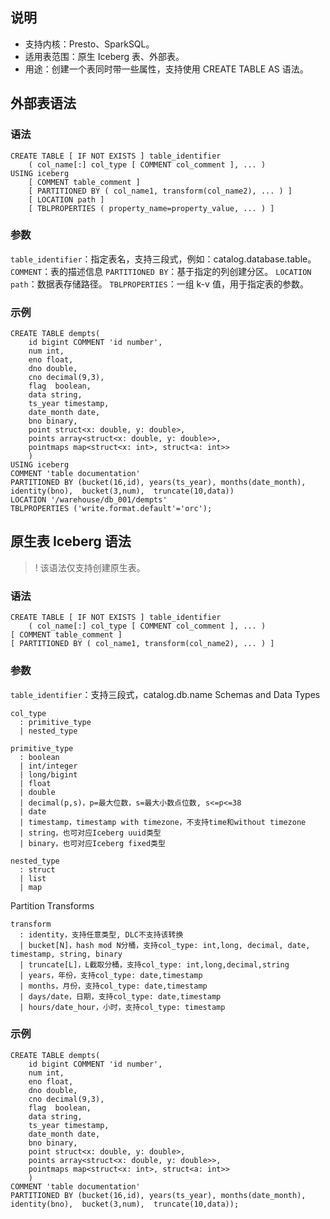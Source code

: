 ## 说明
- 支持内核：Presto、SparkSQL。
- 适用表范围：原生 Iceberg 表、外部表。
- 用途：创建一个表同时带一些属性，支持使用 CREATE TABLE AS 语法。

## 外部表语法
### 语法
```
CREATE TABLE [ IF NOT EXISTS ] table_identifier
    ( col_name[:] col_type [ COMMENT col_comment ], ... )
USING iceberg
    [ COMMENT table_comment ]
    [ PARTITIONED BY ( col_name1, transform(col_name2), ... ) ]
    [ LOCATION path ]
    [ TBLPROPERTIES ( property_name=property_value, ... ) ]
```

### 参数
`table_identifier`：指定表名，支持三段式，例如：catalog.database.table。
`COMMENT`：表的描述信息
`PARTITIONED BY`：基于指定的列创建分区。
`LOCATION path`：数据表存储路径。
`TBLPROPERTIES`：一组 k-v 值，用于指定表的参数。

### 示例
```
CREATE TABLE dempts(
    id bigint COMMENT 'id number',
    num int,
    eno float,
    dno double,
    cno decimal(9,3),
    flag  boolean,
    data string,
    ts_year timestamp,
    date_month date,
    bno binary,
    point struct<x: double, y: double>,
    points array<struct<x: double, y: double>>,
    pointmaps map<struct<x: int>, struct<a: int>> 
    )
USING iceberg
COMMENT 'table documentation' 
PARTITIONED BY (bucket(16,id), years(ts_year), months(date_month), identity(bno),  bucket(3,num),  truncate(10,data))
LOCATION '/warehouse/db_001/dempts'
TBLPROPERTIES ('write.format.default'='orc');
```

## 原生表 Iceberg 语法
>! 该语法仅支持创建原生表。

### 语法
```
CREATE TABLE [ IF NOT EXISTS ] table_identifier
    ( col_name[:] col_type [ COMMENT col_comment ], ... )
[ COMMENT table_comment ]
[ PARTITIONED BY ( col_name1, transform(col_name2), ... ) ]
```

### 参数
`table_identifier`：支持三段式，catalog.db.name
Schemas and Data Types
```
col_type
  : primitive_type
  | nested_type

primitive_type
  : boolean
  | int/integer
  | long/bigint
  | float
  | double
  | decimal(p,s)，p=最大位数，s=最大小数点位数, s<=p<=38
  | date
  | timestamp，timestamp with timezone，不支持time和without timezone
  | string，也可对应Iceberg uuid类型
  | binary，也可对应Iceberg fixed类型

nested_type
  : struct
  | list
  | map
```
Partition Transforms
```
transform
  : identity，支持任意类型, DLC不支持该转换
  | bucket[N]，hash mod N分桶，支持col_type: int,long, decimal, date, timestamp, string, binary
  | truncate[L]，L截取分桶，支持col_type: int,long,decimal,string
  | years，年份，支持col_type: date,timestamp
  | months，月份，支持col_type: date,timestamp
  | days/date，日期，支持col_type: date,timestamp
  | hours/date_hour，小时，支持col_type: timestamp
```


### 示例
```
CREATE TABLE dempts(
    id bigint COMMENT 'id number',
    num int,
    eno float,
    dno double,
    cno decimal(9,3),
    flag  boolean,
    data string,
    ts_year timestamp,
    date_month date,
    bno binary,
    point struct<x: double, y: double>,
    points array<struct<x: double, y: double>>,
    pointmaps map<struct<x: int>, struct<a: int>> 
    )
COMMENT 'table documentation' 
PARTITIONED BY (bucket(16,id), years(ts_year), months(date_month), identity(bno),  bucket(3,num),  truncate(10,data));
```


